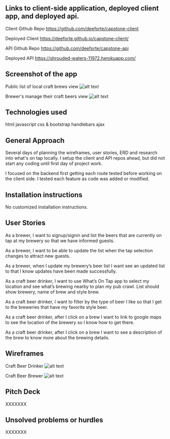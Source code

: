 ## Links to client-side application, deployed client app, and deployed api.

Client Github Repo https://github.com/deeforte/capstone-client

Deployed Client https://deeforte.github.io/capstone-client/

API Github Repo https://github.com/deeforte/capstone-api

Deployed API https://shrouded-waters-11972.herokuapp.com/

## Screenshot of the app

Public list of local craft brews view
![alt text]()

Brewer's manage their craft beers view
![alt text]()


## Technologies used

html
javascript
css & bootstrap
handlebars
ajax

## General Approach

Several days of planning the wireframes, user stories, ERD and research into what's on tap locally.  I setup the client and API repos ahead, but did not start any coding until first day of project work.

I focused on the backend first getting each route tested before working on the client side.  I tested each feature as code was added or modified.

## Installation instructions

No customized installation instructions.

## User Stories

As a brewer, I want to signup/signin and list the beers that are currently on tap at my brewery so that we have informed guests.

As a brewer, I want to be able to update the list when the tap selection changes to attract new guests.

As a brewer, when I update my brewery’s beer list I want see an updated list to that I know updates have been made successfully.

As a craft beer drinker, I want to use What’s On Tap app to select my location and see what’s brewing nearby to plan my pub crawl.  List should show brewery, name of brew and style brew.

As a craft beer drinker, I want to filter by the type of beer I like so that I get to the breweries that have my favorite style beer.

As a craft beer drinker, after I click on a brew I want to link to google maps to see the location of the brewery so I know how to get there.

As a craft beer drinker, after I click on a brew I want to see a description of the brew to know more about the brewing details.


## Wireframes

Craft Beer Drinker
![alt text](http://i.imgur.com/1ejt5y5.jpg)

Craft Beer Brewer
![alt text](http://i.imgur.com/Ss2Wm0K.jpg)


## Pitch Deck

XXXXXXX


## Unsolved problems or hurdles

XXXXXXX
